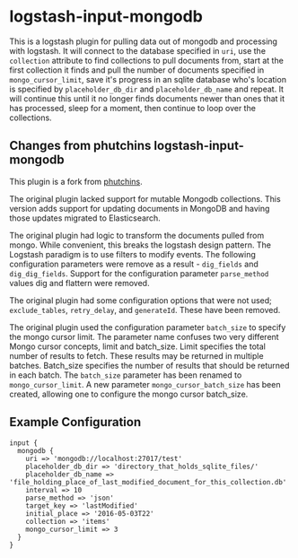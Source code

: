 # logstash-input-mongodb

This is a logstash plugin for pulling data out of mongodb and processing with logstash. It will connect to the database specified in `uri`, use the `collection` attribute to find collections to pull documents from, start at the first collection it finds and pull the number of documents specified in `mongo_cursor_limit`, save it's progress in an sqlite database who's location is specified by `placeholder_db_dir` and `placeholder_db_name` and repeat. It will continue this until it no longer finds documents newer than ones that it has processed, sleep for a moment, then continue to loop over the collections.

## Changes from phutchins logstash-input-mongodb
This plugin is a fork from [phutchins](https://github.com/phutchins/logstash-input-mongodb).

The original plugin lacked support for mutable Mongodb collections.
This version adds support for updating documents in MongoDB and having those updates migrated to Elasticsearch.

The original plugin had logic to transform the documents pulled from mongo. 
While convenient, this breaks the logstash design pattern. The Logstash paradigm is to use filters to modify events.
The following configuration parameters were remove as a result - `dig_fields` and `dig_dig_fields`. Support for the configuration parameter `parse_method` values dig and flattern were removed.

The original plugin had some configuration options that were not used; `exclude_tables`, `retry_delay`, and `generateId`. These have been removed.

The original plugin used the configuration parameter `batch_size` to specify the mongo cursor limit. The parameter name confuses two very different Mongo cursor concepts, limit and batch_size. Limit specifies the total number of results to fetch. These results may be returned in multiple batches. Batch_size specifies the number of results that should be returned in each batch. The `batch_size` parameter has been renamed to `mongo_cursor_limit`. A new parameter `mongo_cursor_batch_size` has been created, allowing one to configure the mongo cursor batch_size.

## Example Configuration
```
input {
  mongodb {
    uri => 'mongodb://localhost:27017/test'
    placeholder_db_dir => 'directory_that_holds_sqlite_files/'
    placeholder_db_name => 'file_holding_place_of_last_modified_document_for_this_collection.db'
    interval => 10
    parse_method => 'json'
    target_key => 'lastModified'
    initial_place => '2016-05-03T22'
    collection => 'items'
    mongo_cursor_limit => 3
  }
}
```
